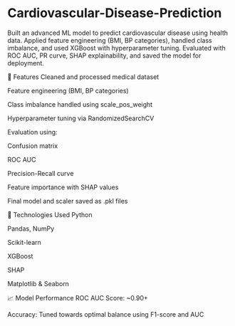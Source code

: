 # Cardiovascular-Disease-Prediction
Built an advanced ML model to predict cardiovascular disease using health data. Applied feature engineering (BMI, BP categories), handled class imbalance, and used XGBoost with hyperparameter tuning. Evaluated with ROC AUC, PR curve, SHAP explainability, and saved the model for deployment.

📌 Features
Cleaned and processed medical dataset

Feature engineering (BMI, BP categories)

Class imbalance handled using scale_pos_weight

Hyperparameter tuning via RandomizedSearchCV

Evaluation using:

Confusion matrix

ROC AUC

Precision-Recall curve

Feature importance with SHAP values

Final model and scaler saved as .pkl files

🧠 Technologies Used
Python

Pandas, NumPy

Scikit-learn

XGBoost

SHAP

Matplotlib & Seaborn

📈 Model Performance
ROC AUC Score: ~0.90+

Accuracy: Tuned towards optimal balance using F1-score and AUC
